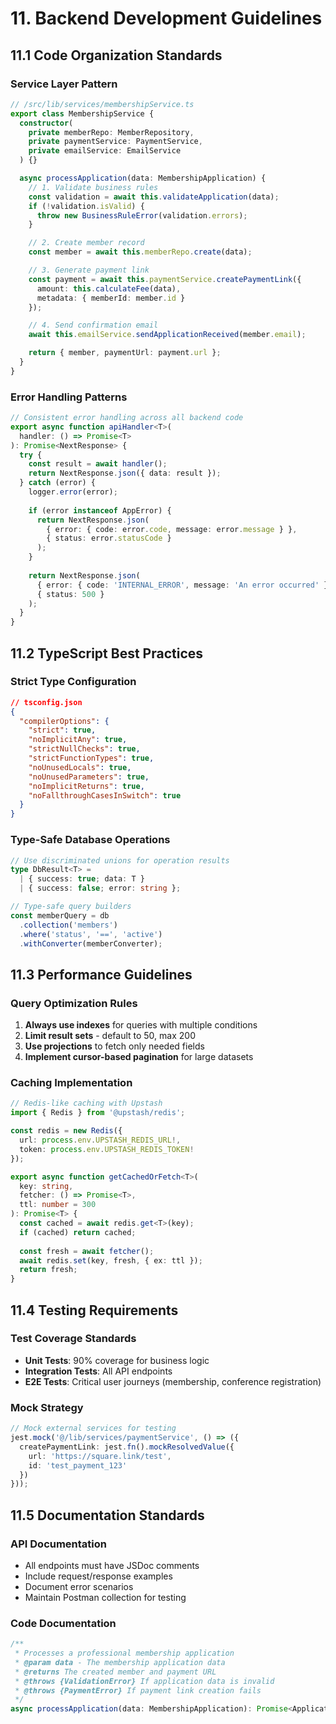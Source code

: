 # 11. Backend Development Guidelines

## 11.1 Code Organization Standards

### Service Layer Pattern
```typescript
// /src/lib/services/membershipService.ts
export class MembershipService {
  constructor(
    private memberRepo: MemberRepository,
    private paymentService: PaymentService,
    private emailService: EmailService
  ) {}

  async processApplication(data: MembershipApplication) {
    // 1. Validate business rules
    const validation = await this.validateApplication(data);
    if (!validation.isValid) {
      throw new BusinessRuleError(validation.errors);
    }

    // 2. Create member record
    const member = await this.memberRepo.create(data);

    // 3. Generate payment link
    const payment = await this.paymentService.createPaymentLink({
      amount: this.calculateFee(data),
      metadata: { memberId: member.id }
    });

    // 4. Send confirmation email
    await this.emailService.sendApplicationReceived(member.email);

    return { member, paymentUrl: payment.url };
  }
}
```

### Error Handling Patterns
```typescript
// Consistent error handling across all backend code
export async function apiHandler<T>(
  handler: () => Promise<T>
): Promise<NextResponse> {
  try {
    const result = await handler();
    return NextResponse.json({ data: result });
  } catch (error) {
    logger.error(error);
    
    if (error instanceof AppError) {
      return NextResponse.json(
        { error: { code: error.code, message: error.message } },
        { status: error.statusCode }
      );
    }
    
    return NextResponse.json(
      { error: { code: 'INTERNAL_ERROR', message: 'An error occurred' } },
      { status: 500 }
    );
  }
}
```

## 11.2 TypeScript Best Practices

### Strict Type Configuration
```json
// tsconfig.json
{
  "compilerOptions": {
    "strict": true,
    "noImplicitAny": true,
    "strictNullChecks": true,
    "strictFunctionTypes": true,
    "noUnusedLocals": true,
    "noUnusedParameters": true,
    "noImplicitReturns": true,
    "noFallthroughCasesInSwitch": true
  }
}
```

### Type-Safe Database Operations
```typescript
// Use discriminated unions for operation results
type DbResult<T> = 
  | { success: true; data: T }
  | { success: false; error: string };

// Type-safe query builders
const memberQuery = db
  .collection('members')
  .where('status', '==', 'active')
  .withConverter(memberConverter);
```

## 11.3 Performance Guidelines

### Query Optimization Rules
1. **Always use indexes** for queries with multiple conditions
2. **Limit result sets** - default to 50, max 200
3. **Use projections** to fetch only needed fields
4. **Implement cursor-based pagination** for large datasets

### Caching Implementation
```typescript
// Redis-like caching with Upstash
import { Redis } from '@upstash/redis';

const redis = new Redis({
  url: process.env.UPSTASH_REDIS_URL!,
  token: process.env.UPSTASH_REDIS_TOKEN!
});

export async function getCachedOrFetch<T>(
  key: string,
  fetcher: () => Promise<T>,
  ttl: number = 300
): Promise<T> {
  const cached = await redis.get<T>(key);
  if (cached) return cached;
  
  const fresh = await fetcher();
  await redis.set(key, fresh, { ex: ttl });
  return fresh;
}
```

## 11.4 Testing Requirements

### Test Coverage Standards
- **Unit Tests**: 90% coverage for business logic
- **Integration Tests**: All API endpoints
- **E2E Tests**: Critical user journeys (membership, conference registration)

### Mock Strategy
```typescript
// Mock external services for testing
jest.mock('@/lib/services/paymentService', () => ({
  createPaymentLink: jest.fn().mockResolvedValue({
    url: 'https://square.link/test',
    id: 'test_payment_123'
  })
}));
```

## 11.5 Documentation Standards

### API Documentation
- All endpoints must have JSDoc comments
- Include request/response examples
- Document error scenarios
- Maintain Postman collection for testing

### Code Documentation
```typescript
/**
 * Processes a professional membership application
 * @param data - The membership application data
 * @returns The created member and payment URL
 * @throws {ValidationError} If application data is invalid
 * @throws {PaymentError} If payment link creation fails
 */
async processApplication(data: MembershipApplication): Promise<ApplicationResult>
```
